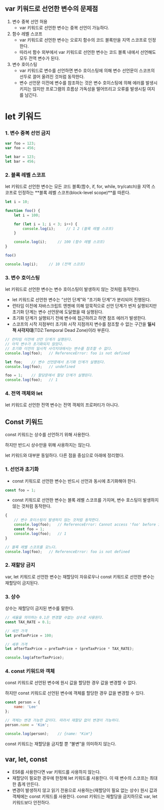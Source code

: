 ## var 키워드로 선언한 변수의 문제점

1. 변수 중복 선언 허용
    - var 키워드로 선언한 변수는 중복 선언이 가능하다.
2. 함수 레벨 스코프
    - var 키워드로 선언한 변수는 오로지 함수의 코드 블록만을 지역 스코프로 인정한다.
    - 따라서 함수 외부에서 var 키워드로 선언한 변수는 코드 블록 내에서 선언해도 모두 전역 변수가 된다.
3. 변수 호이스팅
    - var 키워드로 변수를 선언하면 변수 호이스팅에 의해 변수 선언문이 스코프의 선두로 끌어 올려진 것처럼 동작한다.
    - 변수 선언문 이전에 변수를 참조하는 것은 변수 호이스팅에 의해 에러를 발생시키지는 않지만 프로그램의 흐름상 가독성을 떨어뜨리고 오류를 발생시킬 여지를 남긴다.

# let 키워드

### 1. 변수 중복 선언 금지

```jsx
var foo = 123;
var foo = 456;

let bar = 123;
let bar = 456;
```

### 2. 블록 레벨 스코프

let 키워드로 선언한 변수는 모든 코드 블록(함수, if, for, while, try/catch)을 지역 스코프로 인정하는 **블록 레벨 스코프(block-level scope)**를 따른다.

```jsx
let i = 10;

function foo() {
    let i = 100;

    for (let i = 1; i < 3; i++) {
        console.log(i);     // 1 2 (블록 레벨 스코프)
    }

    console.log(i);     // 100 (함수 레벨 스코프)
}

foo()

console.log(i);     // 10 (전역 스코프)
```

### 3. 변수 호이스팅

let 키워드로 선언한 변수는 변수 호이스팅이 발생하지 않는 것처럼 동작한다.

- let 키워드로 선언한 변수는 “선언 단계”와 “초기화 단계”가 분리되어 진행된다.
- 런타임 이전에 자바스크립트 엔젠에 의해 암묵적으로 선언 단계가 번저 실행되지만 초기화 단계는 변수 선언문에 도달했을 때 실행된다.
- 초기화 단계가 실행되기 전에 변수에 접근하려고 하면 참조 에러가 발생한다.
- 스코프의 시작 지점부터 초기화 시작 지점까지 변수를 참조할 수 없는 구간을 **일시적 사각지대**(TDZ:Temporal Dead Zone)이라 부른다.

```jsx
// 런타임 이전에 선언 단계가 실행된다.
// 아직 변수가 초기화되지 않았다.
// 초기화 이전의 일시적 사각지대에서는 변수를 참조할 수 없다.
console.log(foo);   // ReferenceError: foo is not defined

let foo;    // 변수 선언문에서 초기화 단계가 실행된다.
console.log(foo);   // undefined

foo = 1;    // 할당문에서 할당 단계가 실행된다.
console.log(foo);   // 1
```

### 4. 전역 객체와 let

let 키워드로 선언한 전역 변수는 전역 객체의 프로퍼티가 아니다.

## Const 키워드

const 키워드는 상수를 선언하기 위해 사용한다.

하지만 반드시 상수만을 위해 사용하지는 않는다.

let 키워드와 대부분 동일하다. 다른 점을 중심으로 아래에 정리했다.

### 1. 선언과 초기화

- const 키워드로 선언한 변수는 반드시 선언과 동시에 초기화해야 한다.

```jsx
const foo = 1;
```

- const 키워드로 선언한 변수는 블록 레벨 스코프를 가지며, 변수 호스팅이 발생하지 않는 것처럼 동작한다.

```jsx
{
    // 변수 호이스팅이 발생하지 않는 것처럼 동작한다.
    console.log(foo);   // ReferenceError: Cannot access 'foo' before initialization
    const foo = 1;
    console.log(foo);   // 1
}

// 블록 레벨 스코프를 갖느다.
console.log(foo);   // ReferenceError: foo is not defined
```

### 2. 재할당 금지

var, let 키워드로 선언한 변수는 재할당이 자유로우나 const 키워드로 선언한 변수는 재할당이 금지된다.

### 3. 상수

상수는 재할당이 금지된 변수를 말한다.

```jsx
// 세율을 의미하는 0.1은 변경할 수없는 상수로 사용된다.
const TAX_RATE = 0.1;

// 세전 가격
let preTaxPrice = 100;

// 세후 가격
let afterTaxPrice = preTaxPrice + (preTaxPrice * TAX_RATE);

console.log(afterTaxPrice);
```

### 4. const 키워드와 객체

const 키워드로 선언된 변수에 원시 값을 할당한 경우 값을 변경할 수 없다.

하지만 const 키워드로 선언된 변수에 객체를 할당한 경우 값을 변경할 수 있다.

```jsx
const person = {
    name: 'Lee'
};

// 객체는 변경 가능한 값이다. 따라서 재할당 없이 변경이 가능하다.
person.name = 'Kim';

console.log(person);    // {name: "Kim"}
```

const 키워드는 재할당을 금지할 뿐 “불변”을 의미하지 않는다.

## var, let, const

- ES6를 사용한다면 var 키워드를 사용하지 않는다.
- 재할당이 필요한 경우에 한정해 let 키워드를 사용한다. 이 때 변수의 스코프는 최대한 좁게 만든다.
- 변경이 발생하지 않고 읽기 전용으로 사용하는(재할당이 필요 없는 상수) 원시 값과 객체에는 const 키워드를 사용한다. const 키워드는 재할당을 금지하므로 var, let 키워드보다 안전하다.